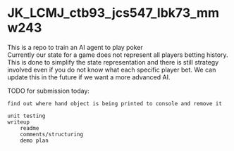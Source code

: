 # JK_LCMJ_ctb93_jcs547_lbk73_mmw243
This is a repo to train an AI agent to play poker \
Currently our state for a game does not represent all players betting history. This is done to 
simplify the state representation and there is still strategy involved even if you do not know
what each specific player bet. We can update this in the future if we want a more advanced AI.

TODO for submission today:
    
    find out where hand object is being printed to console and remove it
    
    unit testing
    writeup
        readme
        comments/structuring
        demo plan